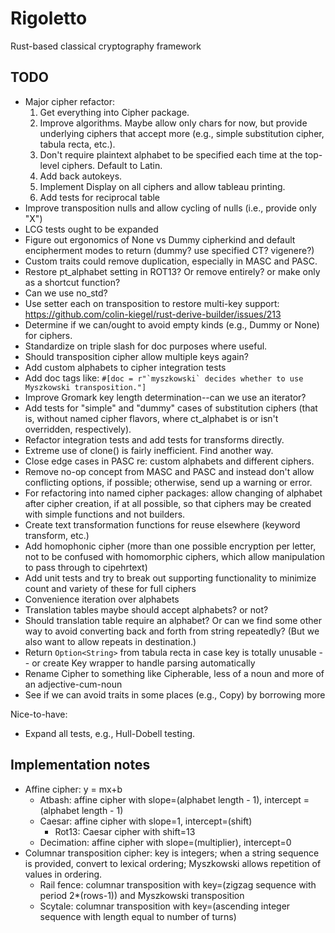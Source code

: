 # Rigoletto

Rust-based classical cryptography framework

## TODO

- Major cipher refactor:
  1. Get everything into Cipher package.
  2. Improve algorithms. Maybe allow only chars for now, but provide underlying ciphers that accept more (e.g., simple substitution cipher, tabula recta, etc.).
  3. Don't require plaintext alphabet to be specified each time at the top-level ciphers. Default to Latin.
  4. Add back autokeys.
  5. Implement Display on all ciphers and allow tableau printing.
  6. Add tests for reciprocal table
- Improve transposition nulls and allow cycling of nulls (i.e., provide only "X")
- LCG tests ought to be expanded
- Figure out ergonomics of None vs Dummy cipherkind and default encipherment modes to return (dummy? use specified CT? vigenere?)
- Custom traits could remove duplication, especially in MASC and PASC.
- Restore pt_alphabet setting in ROT13? Or remove entirely? or make only as a shortcut function?
- Can we use no_std?
- Use setter each on transposition to restore multi-key support: <https://github.com/colin-kiegel/rust-derive-builder/issues/213>
- Determine if we can/ought to avoid empty kinds (e.g., Dummy or None) for ciphers.
- Standardize on triple slash for doc purposes where useful.
- Should transposition cipher allow multiple keys again?
- Add custom alphabets to cipher integration tests
- Add doc tags like: ```#[doc = r"`myszkowski` decides whether to use Myszkowski transposition."]```
- Improve Gromark key length determination--can we use an iterator?
- Add tests for "simple" and "dummy" cases of substitution ciphers (that is, without named cipher flavors, where ct_alphabet is or isn't overridden, respectively).
- Refactor integration tests and add tests for transforms directly.
- Extreme use of clone() is fairly inefficient. Find another way.
- Close edge cases in PASC re: custom alphabets and different ciphers.
- Remove no-op concept from MASC and PASC and instead don't allow conflicting options, if possible; otherwise, send up a warning or error.
- For refactoring into named cipher packages: allow changing of alphabet after cipher creation, if at all possible, so that ciphers may be created with simple functions and not builders.
- Create text transformation functions for reuse elsewhere (keyword transform, etc.)
- Add homophonic cipher (more than one possible encryption per letter, not to be confused with homomorphic ciphers, which allow manipulation to pass through to cipehrtext)
- Add unit tests and try to break out supporting functionality to minimize count and variety of these for full ciphers
- Convenience iteration over alphabets
- Translation tables maybe should accept alphabets? or not?
- Should translation table require an alphabet? Or can we find some other way to avoid converting back and forth from string repeatedly? (But we also want to allow repeats in destination.)
- Return `Option<String>` from tabula recta in case key is totally unusable -- or create Key wrapper to handle parsing automatically
- Rename Cipher to something like Cipherable, less of a noun and more of an adjective-cum-noun
- See if we can avoid traits in some places (e.g., Copy) by borrowing more

Nice-to-have:

- Expand all tests, e.g., Hull-Dobell testing.

## Implementation notes

- Affine cipher: y = mx+b
  - Atbash: affine cipher with slope=(alphabet length - 1), intercept = (alphabet length - 1)
  - Caesar: affine cipher with slope=1, intercept=(shift)
    - Rot13: Caesar cipher with shift=13
  - Decimation: affine cipher with slope=(multiplier), intercept=0
- Columnar transposition cipher: key is integers; when a string sequence is provided, convert to lexical ordering; Myszkowski allows repetition of values in ordering.
  - Rail fence: columnar transposition with key=(zigzag sequence with period 2*(rows-1)) and Myszkowski transposition
  - Scytale: columnar transposition with key=(ascending integer sequence with length equal to number of turns)
